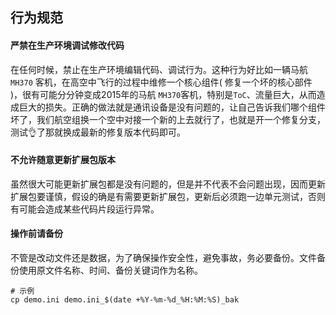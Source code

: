 ## 行为规范



#### 严禁在生产环境调试修改代码

在任何时候，禁止在生产环境编辑代码、调试行为。这种行为好比如一辆马航 `MH370` 客机，在高空中飞行的过程中维修一个核心组件( 修复一个坏的核心部件 )，很有可能分分钟变成2015年的马航 `MH370`客机，特别是`ToC`、流量巨大，从而造成巨大的损失。正确的做法就是通讯设备是没有问题的，让自己告诉我们哪个组件坏了，我们航空组换一个空中对接一个新的上去就行了，也就是开一个修复分支，测试👌了那就换成最新的修复版本代码即可。



#### 不允许随意更新扩展包版本

虽然很大可能更新扩展包都是没有问题的，但是并不代表不会问题出现，因而更新扩展包要谨慎，假设的确是有需要更新扩展包，更新后必须跑一边单元测试，否则有可能会造成某些代码片段运行异常。



#### 操作前请备份

不管是改动文件还是数据，为了确保操作安全性，避免事故，务必要备份。文件备份使用原文件名称、时间、备份关键词作为名称。

```shell
# 示例
cp demo.ini demo.ini_$(date +%Y-%m-%d_%H:%M:%S)_bak
```

